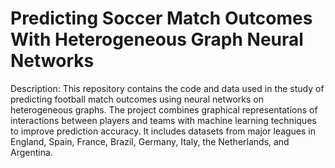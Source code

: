 # Predicting Soccer Match Outcomes With Heterogeneous Graph Neural Networks

Description: This repository contains the code and data used in the study of predicting football match outcomes using neural networks on heterogeneous graphs. The project combines graphical representations of interactions between players and teams with machine learning techniques to improve prediction accuracy. It includes datasets from major leagues in England, Spain, France, Brazil, Germany, Italy, the Netherlands, and Argentina.
